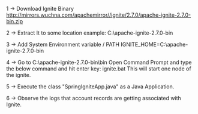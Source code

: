 1 -> 
Download Ignite Binary
	http://mirrors.wuchna.com/apachemirror//ignite/2.7.0/apache-ignite-2.7.0-bin.zip

2 ->
Extract It to some location
	example: C:\apache-ignite-2.7.0-bin

3 ->
Add System Environment variable / PATH
	IGNITE_HOME=C:\apache-ignite-2.7.0-bin
	
4 -> 
	Go to C:\apache-ignite-2.7.0-bin\bin
	Open Command Prompt and type the below command and hit enter key:
		ignite.bat
	This will start one node of the ignite.

5 ->
Execute the class "SpringIgniteApp.java" as a Java Application.

6 ->
	Observe the logs that account records are getting associated with Ignite.

	


 

	
	